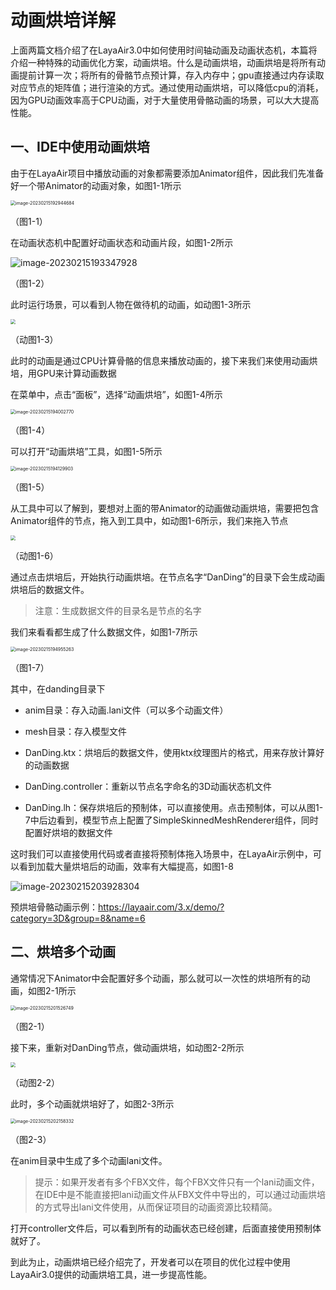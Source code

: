 # 动画烘培详解



上面两篇文档介绍了在LayaAir3.0中如何使用时间轴动画及动画状态机，本篇将介绍一种特殊的动画优化方案，动画烘培。什么是动画烘培，动画烘培是将所有动画提前计算一次；将所有的骨骼节点预计算，存入内存中；gpu直接通过内存读取对应节点的矩阵值；进行渲染的方式。通过使用动画烘培，可以降低cpu的消耗，因为GPU动画效率高于CPU动画，对于大量使用骨骼动画的场景，可以大大提高性能。



## 一、IDE中使用动画烘培

由于在LayaAir项目中播放动画的对象都需要添加Animator组件，因此我们先准备好一个带Animator的动画对象，如图1-1所示

<img src="img/1-1.png" alt="image-20230215192944684" style="zoom:50%;" />

（图1-1）

在动画状态机中配置好动画状态和动画片段，如图1-2所示

![image-20230215193347928](img/1-2.png)

（图1-2）

此时运行场景，可以看到人物在做待机的动画，如动图1-3所示

<img src="img/1-3.gif" style="zoom:50%;" /> 

（动图1-3）

此时的动画是通过CPU计算骨骼的信息来播放动画的，接下来我们来使用动画烘培，用GPU来计算动画数据

在菜单中，点击“面板”，选择“动画烘培”，如图1-4所示

<img src="img/1-4.png" alt="image-20230215194002770" style="zoom:50%;" /> 

（图1-4）

可以打开“动画烘培”工具，如图1-5所示

<img src="img/1-5.png" alt="image-20230215194129903" style="zoom:50%;" /> 

（图1-5）

从工具中可以了解到，要想对上面的带Animator的动画做动画烘培，需要把包含Animator组件的节点，拖入到工具中，如动图1-6所示，我们来拖入节点

<img src="img/1-6.gif" style="zoom:50%;" /> 

（动图1-6）

通过点击烘培后，开始执行动画烘培。在节点名字“DanDing”的目录下会生成动画烘培后的数据文件。

> 注意：生成数据文件的目录名是节点的名字

我们来看看都生成了什么数据文件，如图1-7所示

<img src="img/1-7.png" alt="image-20230215194955263" style="zoom:50%;" /> 

（图1-7）

其中，在danding目录下

- anim目录：存入动画.lani文件（可以多个动画文件）

- mesh目录：存入模型文件

- DanDing.ktx：烘培后的数据文件，使用ktx纹理图片的格式，用来存放计算好的动画数据

- DanDing.controller：重新以节点名字命名的3D动画状态机文件

- DanDing.lh：保存烘培后的预制体，可以直接使用。点击预制体，可以从图1-7中后边看到，模型节点上配置了SimpleSkinnedMeshRenderer组件，同时配置好烘培的数据文件

  

这时我们可以直接使用代码或者直接将预制体拖入场景中，在LayaAir示例中，可以看到加载大量烘培后的动画，效率有大幅提高，如图1-8

![image-20230215203928304](img/1-8.png)

预烘培骨骼动画示例：https://layaair.com/3.x/demo/?category=3D&group=8&name=6



## 二、烘培多个动画

通常情况下Animator中会配置好多个动画，那么就可以一次性的烘培所有的动画，如图2-1所示

<img src="img/2-1.png" alt="image-20230215201526749" style="zoom:50%;" /> 

（图2-1）

接下来，重新对DanDing节点，做动画烘培，如动图2-2所示

<img src="img/2-2.gif" style="zoom:50%;" /> 

（动图2-2）

此时，多个动画就烘培好了，如图2-3所示

<img src="img/2-3.png" alt="image-20230215202158332" style="zoom:50%;" /> 

（图2-3）

在anim目录中生成了多个动画lani文件。

> 提示：如果开发者有多个FBX文件，每个FBX文件只有一个lani动画文件，在IDE中是不能直接把lani动画文件从FBX文件中导出的，可以通过动画烘培的方式导出lani文件使用，从而保证项目的动画资源比较精简。

打开controller文件后，可以看到所有的动画状态已经创建，后面直接使用预制体就好了。

到此为止，动画烘培已经介绍完了，开发者可以在项目的优化过程中使用LayaAir3.0提供的动画烘培工具，进一步提高性能。



